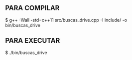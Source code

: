 ## PARA COMPILAR ##
$ g++ -Wall -std=c++11 src/buscas_drive.cpp -I include/ -o bin/buscas_drive

## PARA EXECUTAR ##
$ ./bin/buscas_drive
